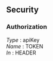 
<a name="securityscheme"></a>
## Security

<a name="authorization"></a>
### Authorization
*Type* : apiKey  
*Name* : TOKEN  
*In* : HEADER



